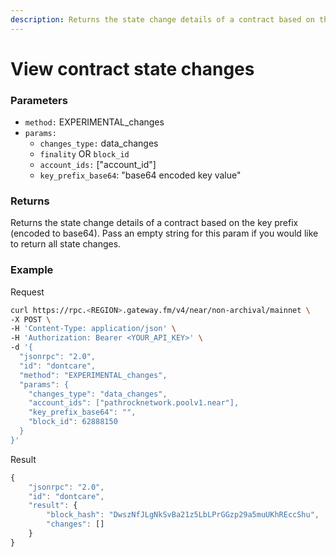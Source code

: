 ```yaml
---
description: Returns the state change details of a contract based on the key prefix (encoded to base64).
---
```


# View contract state changes

### **Parameters**

- `method:` EXPERIMENTAL_changes
- `params:`
  - `changes_type:` data_changes
  - `finality` OR `block_id`
  - `account_ids:` ["account_id"]
  - `key_prefix_base64`: "base64 encoded key value"

### **Returns**

Returns the state change details of a contract based on the key prefix (encoded to base64). Pass an empty string for this param if you would like to return all state changes.

### **Example**

Request

```bash
curl https://rpc.<REGION>.gateway.fm/v4/near/non-archival/mainnet \
-X POST \
-H 'Content-Type: application/json' \
-H 'Authorization: Bearer <YOUR_API_KEY>' \
-d '{
  "jsonrpc": "2.0",
  "id": "dontcare",
  "method": "EXPERIMENTAL_changes",
  "params": {
    "changes_type": "data_changes",
    "account_ids": ["pathrocknetwork.poolv1.near"],
    "key_prefix_base64": "",
    "block_id": 62888150
  }
}'
```

Result

```javascript
{
    "jsonrpc": "2.0",
    "id": "dontcare",
    "result": {
        "block_hash": "DwszNfJLgNkSvBa21z5LbLPrGGzp29a5muUKhREccShu",
        "changes": []
    }
}
```
